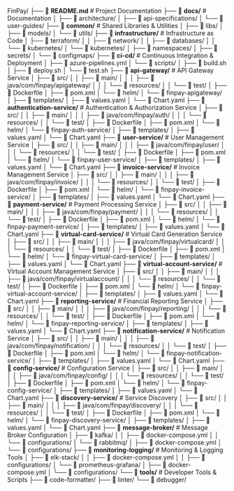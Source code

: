 FinPay/
├── 📄 **README.md**                        # Project Documentation
├── 📁 **docs/**                           # Documentation
│   ├── 📁 architecture/
│   ├── 📁 api-specifications/
│   └── 📁 user-guides/
├── 📁 **common/**                         # Shared Libraries & Utilities
│   ├── 📁 libs/
│   ├── 📁 models/
│   └── 📁 utils/
├── 📁 **infrastructure/**                 # Infrastructure as Code
│   ├── 📁 terraform/
│   │   ├── 📁 network/
│   │   ├── 📁 databases/
│   │   └── 📁 kubernetes/
│   └── 📁 kubernetes/
│       ├── 📁 namespaces/
│       ├── 📁 secrets/
│       └── 📁 configmaps/
├── 📁 **ci-cd/**                          # Continuous Integration & Deployment
│   ├── 📄 azure-pipelines.yml
│   └── 📁 scripts/
│       ├── 📝 build.sh
│       ├── 📝 deploy.sh
│       └── 📝 test.sh
├── 📁 **api-gateway/**                    # API Gateway Service
│   ├── 📁 src/
│   │   ├── 📁 main/
│   │   │   ├── 📁 java/com/finpay/apigateway/
│   │   │   └── 📁 resources/
│   │   └── 📁 test/
│   ├── 🐋 Dockerfile
│   ├── 📄 pom.xml
│   └── 📁 helm/
│       └── 📁 finpay-apigateway/
│           ├── 📁 templates/
│           ├── 📄 values.yaml
│           └── 📄 Chart.yaml
├── 📁 **authentication-service/**        # Authentication & Authorization Service
│   ├── 📁 src/
│   │   ├── 📁 main/
│   │   │   ├── 📁 java/com/finpay/auth/
│   │   │   └── 📁 resources/
│   │   └── 📁 test/
│   ├── 🐋 Dockerfile
│   ├── 📄 pom.xml
│   └── 📁 helm/
│       └── 📁 finpay-auth-service/
│           ├── 📁 templates/
│           ├── 📄 values.yaml
│           └── 📄 Chart.yaml
├── 📁 **user-service/**                   # User Management Service
│   ├── 📁 src/
│   │   ├── 📁 main/
│   │   │   ├── 📁 java/com/finpay/user/
│   │   │   └── 📁 resources/
│   │   └── 📁 test/
│   ├── 🐋 Dockerfile
│   ├── 📄 pom.xml
│   └── 📁 helm/
│       └── 📁 finpay-user-service/
│           ├── 📁 templates/
│           ├── 📄 values.yaml
│           └── 📄 Chart.yaml
├── 📁 **invoice-service/**                # Invoice Management Service
│   ├── 📁 src/
│   │   ├── 📁 main/
│   │   │   ├── 📁 java/com/finpay/invoice/
│   │   │   └── 📁 resources/
│   │   └── 📁 test/
│   ├── 🐋 Dockerfile
│   ├── 📄 pom.xml
│   └── 📁 helm/
│       └── 📁 finpay-invoice-service/
│           ├── 📁 templates/
│           ├── 📄 values.yaml
│           └── 📄 Chart.yaml
├── 📁 **payment-service/**                # Payment Processing Service
│   ├── 📁 src/
│   │   ├── 📁 main/
│   │   │   ├── 📁 java/com/finpay/payment/
│   │   │   └── 📁 resources/
│   │   └── 📁 test/
│   ├── 🐋 Dockerfile
│   ├── 📄 pom.xml
│   └── 📁 helm/
│       └── 📁 finpay-payment-service/
│           ├── 📁 templates/
│           ├── 📄 values.yaml
│           └── 📄 Chart.yaml
├── 📁 **virtual-card-service/**           # Virtual Card Generation Service
│   ├── 📁 src/
│   │   ├── 📁 main/
│   │   │   ├── 📁 java/com/finpay/virtualcard/
│   │   │   └── 📁 resources/
│   │   └── 📁 test/
│   ├── 🐋 Dockerfile
│   ├── 📄 pom.xml
│   └── 📁 helm/
│       └── 📁 finpay-virtual-card-service/
│           ├── 📁 templates/
│           ├── 📄 values.yaml
│           └── 📄 Chart.yaml
├── 📁 **virtual-account-service/**        # Virtual Account Management Service
│   ├── 📁 src/
│   │   ├── 📁 main/
│   │   │   ├── 📁 java/com/finpay/virtualaccount/
│   │   │   └── 📁 resources/
│   │   └── 📁 test/
│   ├── 🐋 Dockerfile
│   ├── 📄 pom.xml
│   └── 📁 helm/
│       └── 📁 finpay-virtual-account-service/
│           ├── 📁 templates/
│           ├── 📄 values.yaml
│           └── 📄 Chart.yaml
├── 📁 **reporting-service/**              # Financial Reporting Service
│   ├── 📁 src/
│   │   ├── 📁 main/
│   │   │   ├── 📁 java/com/finpay/reporting/
│   │   │   └── 📁 resources/
│   │   └── 📁 test/
│   ├── 🐋 Dockerfile
│   ├── 📄 pom.xml
│   └── 📁 helm/
│       └── 📁 finpay-reporting-service/
│           ├── 📁 templates/
│           ├── 📄 values.yaml
│           └── 📄 Chart.yaml
├── 📁 **notification-service/**           # Notification Service
│   ├── 📁 src/
│   │   ├── 📁 main/
│   │   │   ├── 📁 java/com/finpay/notification/
│   │   │   └── 📁 resources/
│   │   └── 📁 test/
│   ├── 🐋 Dockerfile
│   ├── 📄 pom.xml
│   └── 📁 helm/
│       └── 📁 finpay-notification-service/
│           ├── 📁 templates/
│           ├── 📄 values.yaml
│           └── 📄 Chart.yaml
├── 📁 **config-service/**                 # Configuration Service
│   ├── 📁 src/
│   │   ├── 📁 main/
│   │   │   ├── 📁 java/com/finpay/config/
│   │   │   └── 📁 resources/
│   │   └── 📁 test/
│   ├── 🐋 Dockerfile
│   ├── 📄 pom.xml
│   └── 📁 helm/
│       └── 📁 finpay-config-service/
│           ├── 📁 templates/
│           ├── 📄 values.yaml
│           └── 📄 Chart.yaml
├── 📁 **discovery-service/**              # Service Discovery
│   ├── 📁 src/
│   │   ├── 📁 main/
│   │   │   ├── 📁 java/com/finpay/discovery/
│   │   │   └── 📁 resources/
│   │   └── 📁 test/
│   ├── 🐋 Dockerfile
│   ├── 📄 pom.xml
│   └── 📁 helm/
│       └── 📁 finpay-discovery-service/
│           ├── 📁 templates/
│           ├── 📄 values.yaml
│           └── 📄 Chart.yaml
├── 📁 **message-broker/**                 # Message Broker Configuration
│   ├── 📁 kafka/
│   │   ├── 📝 docker-compose.yml
│   │   └── 📁 configurations/
│   └── 📁 rabbitmq/
│       ├── 📝 docker-compose.yml
│       └── 📁 configurations/
├── 📁 **monitoring-logging/**             # Monitoring & Logging Tools
│   ├── 📁 elk-stack/
│   │   ├── 📝 docker-compose.yml
│   │   ├── 📁 configurations/
│   └── 📁 prometheus-grafana/
│       ├── 📝 docker-compose.yml
│       └── 📁 configurations/
└── 📁 **tools/**                          # Developer Tools & Scripts
    ├── 📁 code-formatter/
    ├── 📁 linter/
    └── 📁 debugger/
